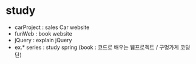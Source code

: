 # study

- carProject : sales Car website
- funWeb : book website 
- jQuery : explain jQuery
- ex.* series : study spring (book : 코드로 배우는 웹프로젝트 / 구멍가게 코딩단)

